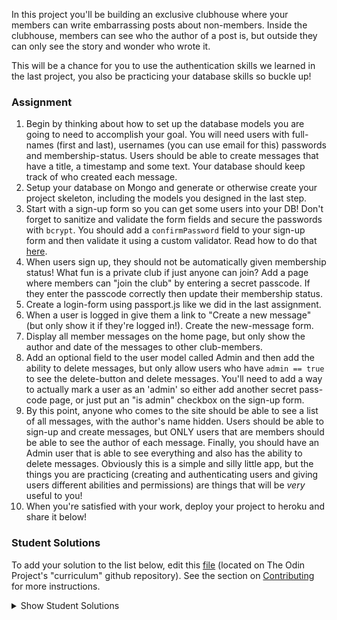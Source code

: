 In this project you'll be building an exclusive clubhouse where your members can write embarrassing posts about non-members. Inside the clubhouse, members can see who the author of a post is, but outside they can only see the story and wonder who wrote it.

This will be a chance for you to use the authentication skills we learned in the last project, you also be practicing your database skills so buckle up!

### Assignment 

<div class="lesson-content__panel" markdown="1">

1. Begin by thinking about how to set up the database models you are going to need to accomplish your goal. You will need users with full-names (first and last), usernames (you can use email for this) passwords and membership-status. Users should be able to create messages that have a title, a timestamp and some text.  Your database should keep track of who created each message.
2. Setup your database on Mongo and generate or otherwise create your project skeleton, including the models you designed in the last step.
3. Start with a sign-up form so you can get some users into your DB!  Don't forget to sanitize and validate the form fields and secure the passwords with `bcrypt`.  You should add a `confirmPassword` field to your sign-up form and then validate it using a custom validator. Read how to do that [here](https://express-validator.github.io/docs/validation-chain-api.html).
4. When users sign up, they should not be automatically given membership status! What fun is a private club if just anyone can join? Add a page where members can "join the club" by entering a secret passcode. If they enter the passcode correctly then update their membership status.
5. Create a login-form using passport.js like we did in the last assignment.
6. When a user is logged in give them a link to "Create a new message" (but only show it if they're logged in!).  Create the new-message form.
7. Display all member messages on the home page, but only show the author and date of the messages to other club-members.
8. Add an optional field to the user model called Admin and then add the ability to delete messages, but only allow users who have `admin == true` to see the delete-button and delete messages.  You'll need to add a way to actually mark a user as an 'admin' so either add another secret pass-code page, or just put an "is admin" checkbox on the sign-up form.
9. By this point, anyone who comes to the site should be able to see a list of all messages, with the author's name hidden. Users should be able to sign-up and create messages, but ONLY users that are members should be able to see the author of each message. Finally, you should have an Admin user that is able to see everything and also has the ability to delete messages. Obviously this is a simple and silly little app, but the things you are practicing (creating and authenticating users and giving users different abilities and permissions) are things that will be _very_ useful to you!
10.  When you're satisfied with your work, deploy your project to heroku and share it below!

</div>

### Student Solutions
To add your solution to the list below, edit this [file](https://github.com/TheOdinProject/curriculum/blob/master/nodeJS/authentication/Members-Only.md) (located on The Odin Project's "curriculum" github repository). See the section on [Contributing](http://github.com/TheOdinProject/curriculum/blob/master/contributing.md) for more instructions.

<details markdown="block">
  <summary> Show Student Solutions </summary>

- Add your solution below this line!
* [Morgan Bonhomme's Solution](https://github.com/morganbonhomme/secret_messages) - [View in Browser](https://fatidique-croissant-99694.herokuapp.com/)
* [yldrmali's Solution](https://github.com/yldrmali/myblog) - [View in Browser](https://sheltered-dusk-63801.herokuapp.com/)
* [Katarzyna Kaswen-Wilk's Solution](https://github.com/kikupiku/members-club) - [View in Browser](https://whisper-campaign.herokuapp.com/)
* [Julio's solution](https://github.com/julio22b/members-only) - [View in Browser](https://members-only-odin.herokuapp.com/home)
* [Henrique Sousa's Solution](https://github.com/Henrique-Sousa/members-only) - [View in Browser](https://henriquesousa-members-only.herokuapp.com/)
* [Igorashs's Solution](https://github.com/igorashs/members-only) - [View in Browser](https://enigmatic-harbor-15560.herokuapp.com/)
* [Simon Fraipont's Solution](https://github.com/Sim-frpt/members-only) - [View in Browser](https://calm-castle-28467.herokuapp.com/)
* [Braxton Lemmon's Solution](https://github.com/braxtonlemmon/members-only-node) - [View in browser](https://still-crag-16430.herokuapp.com/)
* [Abhishek Khale's Solution](https://github.com/abkhale17/Members-only) - [View in browser](https://roast-non-club-members.herokuapp.com/)
* [Zakariye Yusuf's Solution](https://github.com/ZYusuf10/exclusiveOrg) - [View in browser](https://exclusiveorg.herokuapp.com/)
* [Jayhawkfan8484's Solution](https://github.com/jayhawkfan8484/members-only) - [View in browser](https://damp-harbor-79847.herokuapp.com/messages)
* [Vollantre's Solution](https://github.com/vollantre/members-only) - [View in browser](https://infinite-fortress-12352.herokuapp.com)
* [tracy2811's Solution](https://github.com/tracy2811/members-only) - [View in browser](https://nameless-hollows-72372.herokuapp.com/)
* [Eljoey's solution](https://github.com/eljoey/Members-Only-MsgBoard) - [View in browser](https://warm-garden-53847.herokuapp.com)
* [Saif Mode's solution](https://saifmode.github.io/secret-club-house) - [View in browser](https://secret-club-house.herokuapp.com)
* [Jdonahue135's solution](https://github.com/jdonahue135/members-only) - [View in browser](https://desolate-reef-04961.herokuapp.com/)
* [Ryan Floyd's solution](https://github.com/MrRyanFloyd/odin-members-only) - [View in browser](https://odin-members-only.herokuapp.com/)
* [Halkim's solution](https://github.com/halkim44/members_only) - [View in browser](https://aqueous-meadow-62293.herokuapp.com/)
* [Tayfun Sur's solution](https://github.com/0xtaf/members-only) - [View in browser](https://secret-members.herokuapp.com/)
* [barrysweeney's solution](https://github.com/barrysweeney/MembersOnlyMessageBoard) - [View in browser](https://cryptic-earth-60552.herokuapp.com/)
* [ranmaru22's Solution](https://github.com/ranmaru22/members-only) - [View in Browser](https://secure-stream-16381.herokuapp.com)
* [ultrawide's Solution](https://github.com/ultrawide/members-only-messageboard) - [View in Browser](https://fast-fortress-23524.herokuapp.com/)
</details>


